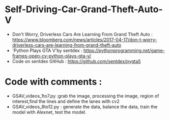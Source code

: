 # Self-Driving-Car-Grand-Theft-Auto-V

*  Don't Worry, Driverless Cars Are Learning From Grand Theft Auto : https://www.bloomberg.com/news/articles/2017-04-17/don-t-worry-driverless-cars-are-learning-from-grand-theft-auto
* 'Python Plays GTA V'by sentdex : https://pythonprogramming.net/game-frames-open-cv-python-plays-gta-v/
* Code on sentdex GitHub : https://github.com/sentdex/pygta5

# Code with comments : 
* GSAV_videos_1to7.py :grab the image, processing the image, region of interest,find the lines and define the lanes with cv2
* GSAV_videos_8to12.py : generate the data, balance the data, train the model with Alexnet, test the model. 

